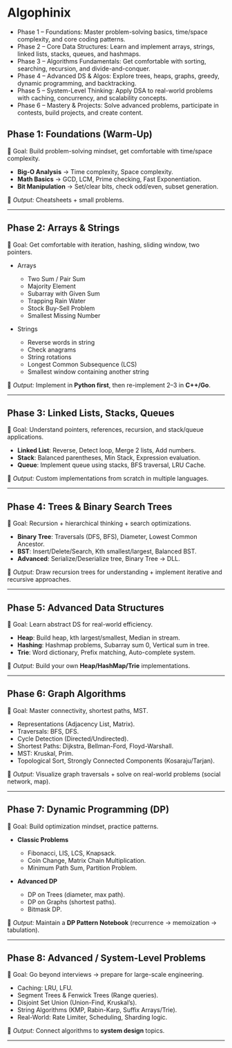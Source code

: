 # Algophinix

- Phase 1 – Foundations: Master problem-solving basics, time/space complexity, and core coding patterns.
- Phase 2 – Core Data Structures: Learn and implement arrays, strings, linked lists, stacks, queues, and hashmaps.
- Phase 3 – Algorithms Fundamentals: Get comfortable with sorting, searching, recursion, and divide-and-conquer.
- Phase 4 – Advanced DS & Algos: Explore trees, heaps, graphs, greedy, dynamic programming, and backtracking.
- Phase 5 – System-Level Thinking: Apply DSA to real-world problems with caching, concurrency, and scalability concepts.
- Phase 6 – Mastery & Projects: Solve advanced problems, participate in contests, build projects, and create content.

## **Phase 1: Foundations (Warm-Up)**

🎯 Goal: Build problem-solving mindset, get comfortable with time/space complexity.

- **Big-O Analysis** → Time complexity, Space complexity.
- **Math Basics** → GCD, LCM, Prime checking, Fast Exponentiation.
- **Bit Manipulation** → Set/clear bits, check odd/even, subset generation.

📌 _Output:_ Cheatsheets + small problems.

---

## **Phase 2: Arrays & Strings**

🎯 Goal: Get comfortable with iteration, hashing, sliding window, two pointers.

- Arrays

  - Two Sum / Pair Sum
  - Majority Element
  - Subarray with Given Sum
  - Trapping Rain Water
  - Stock Buy-Sell Problem
  - Smallest Missing Number

- Strings

  - Reverse words in string
  - Check anagrams
  - String rotations
  - Longest Common Subsequence (LCS)
  - Smallest window containing another string

📌 _Output:_ Implement in **Python first**, then re-implement 2–3 in **C++/Go**.

---

## **Phase 3: Linked Lists, Stacks, Queues**

🎯 Goal: Understand pointers, references, recursion, and stack/queue applications.

- **Linked List**: Reverse, Detect loop, Merge 2 lists, Add numbers.
- **Stack**: Balanced parentheses, Min Stack, Expression evaluation.
- **Queue**: Implement queue using stacks, BFS traversal, LRU Cache.

📌 _Output:_ Custom implementations from scratch in multiple languages.

---

## **Phase 4: Trees & Binary Search Trees**

🎯 Goal: Recursion + hierarchical thinking + search optimizations.

- **Binary Tree**: Traversals (DFS, BFS), Diameter, Lowest Common Ancestor.
- **BST**: Insert/Delete/Search, Kth smallest/largest, Balanced BST.
- **Advanced**: Serialize/Deserialize tree, Binary Tree → DLL.

📌 _Output:_ Draw recursion trees for understanding + implement iterative and recursive approaches.

---

## **Phase 5: Advanced Data Structures**

🎯 Goal: Learn abstract DS for real-world efficiency.

- **Heap**: Build heap, kth largest/smallest, Median in stream.
- **Hashing**: Hashmap problems, Subarray sum 0, Vertical sum in tree.
- **Trie**: Word dictionary, Prefix matching, Auto-complete system.

📌 _Output:_ Build your own **Heap/HashMap/Trie** implementations.

---

## **Phase 6: Graph Algorithms**

🎯 Goal: Master connectivity, shortest paths, MST.

- Representations (Adjacency List, Matrix).
- Traversals: BFS, DFS.
- Cycle Detection (Directed/Undirected).
- Shortest Paths: Dijkstra, Bellman-Ford, Floyd-Warshall.
- MST: Kruskal, Prim.
- Topological Sort, Strongly Connected Components (Kosaraju/Tarjan).

📌 _Output:_ Visualize graph traversals + solve on real-world problems (social network, map).

---

## **Phase 7: Dynamic Programming (DP)**

🎯 Goal: Build optimization mindset, practice patterns.

- **Classic Problems**

  - Fibonacci, LIS, LCS, Knapsack.
  - Coin Change, Matrix Chain Multiplication.
  - Minimum Path Sum, Partition Problem.

- **Advanced DP**

  - DP on Trees (diameter, max path).
  - DP on Graphs (shortest paths).
  - Bitmask DP.

📌 _Output:_ Maintain a **DP Pattern Notebook** (recurrence → memoization → tabulation).

---

## **Phase 8: Advanced / System-Level Problems**

🎯 Goal: Go beyond interviews → prepare for large-scale engineering.

- Caching: LRU, LFU.
- Segment Trees & Fenwick Trees (Range queries).
- Disjoint Set Union (Union-Find, Kruskal’s).
- String Algorithms (KMP, Rabin-Karp, Suffix Arrays/Trie).
- Real-World: Rate Limiter, Scheduling, Sharding logic.

📌 _Output:_ Connect algorithms to **system design** topics.

---
